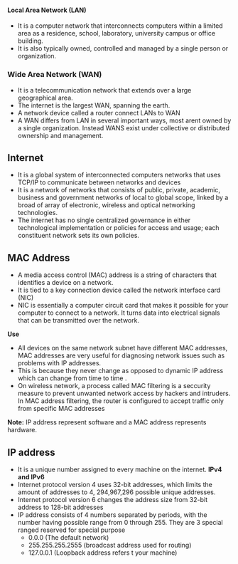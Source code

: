 #### Local Area Network (LAN)
- It is a computer network that interconnects computers within a limited area as a residence, school, laboratory, university campus or office building.
- It is also typically owned, controlled and managed by a single person or organization.

### Wide Area Network (WAN)
- It is a telecommunication network that extends over a large geographical area.
- The internet is the largest WAN, spanning the earth.
- A network device called a router connect LANs to WAN
- A WAN differs from LAN in several important ways, most arent owned by a single organization. Instead WANS exist under collective or distributed ownership and management.


## Internet
- It is a global system of interconnected computers networks that uses TCP/IP to communicate between networks and devices
- It is a network of networks that consists of public, private, academic, business and government networks of local to global scope, linked by a broad of array of electronic, wireless and optical networking technologies.
- The internet has no single centralized governance in either technological implementation or policies for access and usage; each constituent network sets its own policies.


## MAC Address
- A media access control (MAC) address is a string of characters that identifies a device on a network.
- It is tied to a key connection device called the network interface card (NIC)
- NIC is essentially a computer circuit card that makes it possible for your computer to connect to a network. It turns data into electrical signals that can be transmitted over the network.

__Use__
- All devices on the same network subnet have different MAC addresses, MAC addresses are very useful for diagnosing network issues such as problems with IP addresses.
- This is because they never change as opposed to dynamic IP address which can change from time to time .
- On wireless network, a process called MAC filtering is a seccurity measure to prevent unwanted network access by hackers and intruders. In MAC address filtering, the router is configured to accept traffic only from specific MAC addresses

__Note:__ IP address represent software and a MAC address represents hardware.


## IP address
- It is a unique number assigned to every machine on the internet.
__IPv4 and IPv6__
- Internet protocol version 4 uses 32-bit addresses, which limits the amount of addresses to 4, 294,967,296 possible unique addresses.
- Internet protocol version 6 changes the address size from 32-bit address to 128-bit addresses
- IP address consists of 4 numbers separated by periods, with the number having possible range from 0 through 255. They are 3 special ranged reserved for special purpose
	- 0.0.0 (The default network)
	- 255.255.255.2555 (broadcast address used for routing)
	- 127.0.0.1 (Loopback address refers t your machine)
